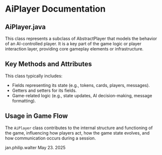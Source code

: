 # AiPlayer Documentation

## AiPlayer.java

This class represents a subclass of AbstractPlayer that models the behavior of an AI-controlled player. It is a key part of the game logic or player interaction layer, providing core gameplay elements or infrastructure.

## Key Methods and Attributes

This class typically includes:
- Fields representing its state (e.g., tokens, cards, players, messages).
- Getters and setters for its fields.
- Game-related logic (e.g., state updates, AI decision-making, message formatting).

## Usage in Game Flow

The `AiPlayer` class contributes to the internal structure and functioning of the game, influencing how players act, how the game state evolves, and how communication occurs during a session.

jan.philip.walter May 23. 2025
